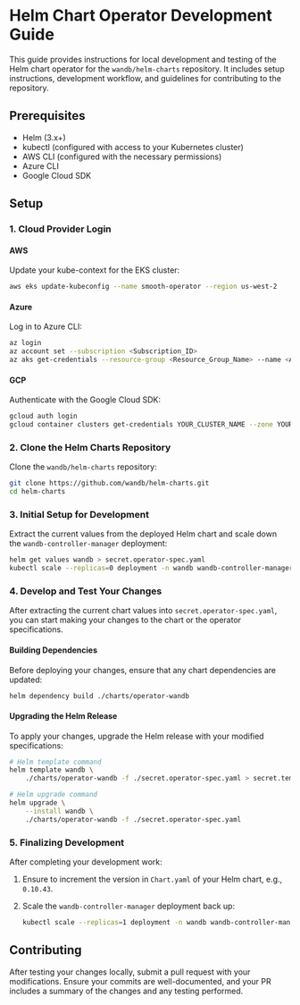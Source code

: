 # Helm Chart Operator Development Guide

This guide provides instructions for local development and testing of the Helm chart operator for the `wandb/helm-charts` repository. It includes setup instructions, development workflow, and guidelines for contributing to the repository.

## Prerequisites

- Helm (3.x+)
- kubectl (configured with access to your Kubernetes cluster)
- AWS CLI (configured with the necessary permissions)
- Azure CLI
- Google Cloud SDK

## Setup

### 1. Cloud Provider Login

#### AWS

Update your kube-context for the EKS cluster:

```bash
aws eks update-kubeconfig --name smooth-operator --region us-west-2
```

#### Azure

Log in to Azure CLI:

```bash
az login
az account set --subscription <Subscription_ID>
az aks get-credentials --resource-group <Resource_Group_Name> --name <AKS_Cluster_Name>
```

#### GCP

Authenticate with the Google Cloud SDK:

```bash
gcloud auth login
gcloud container clusters get-credentials YOUR_CLUSTER_NAME --zone YOUR_ZONE --project YOUR_PROJECT
```

### 2. Clone the Helm Charts Repository

Clone the `wandb/helm-charts` repository:

```bash
git clone https://github.com/wandb/helm-charts.git
cd helm-charts
```

### 3. Initial Setup for Development

Extract the current values from the deployed Helm chart and scale down the `wandb-controller-manager` deployment:

```bash
helm get values wandb > secret.operator-spec.yaml
kubectl scale --replicas=0 deployment -n wandb wandb-controller-manager
```

### 4. Develop and Test Your Changes

After extracting the current chart values into `secret.operator-spec.yaml`, you can start making your changes to the chart or the operator specifications.

#### Building Dependencies

Before deploying your changes, ensure that any chart dependencies are updated:

```bash
helm dependency build ./charts/operator-wandb
```

#### Upgrading the Helm Release

To apply your changes, upgrade the Helm release with your modified specifications:

```bash
# Helm template command
helm template wandb \
    ./charts/operator-wandb -f ./secret.operator-spec.yaml > secret.template.yaml

# Helm upgrade command
helm upgrade \
    --install wandb \
    ./charts/operator-wandb -f ./secret.operator-spec.yaml

```

### 5. Finalizing Development

After completing your development work:

1. Ensure to increment the version in `Chart.yaml` of your Helm chart, e.g., `0.10.43`.
2. Scale the `wandb-controller-manager` deployment back up:

   ```bash
   kubectl scale --replicas=1 deployment -n wandb wandb-controller-manager
   ```

## Contributing

After testing your changes locally, submit a pull request with your modifications. Ensure your commits are well-documented, and your PR includes a summary of the changes and any testing performed.
